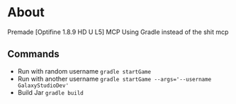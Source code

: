 # About

Premade [Optifine 1.8.9 HD U L5] MCP Using Gradle instead of the shit mcp

## Commands
* Run with random username ```gradle startGame```
* Run with another username  ```gradle startGame --args='--username GalaxyStudioDev'```
* Build Jar ```gradle build```
